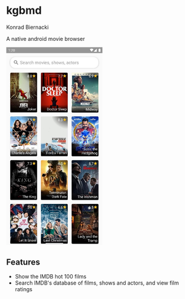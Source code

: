 # kgbmd
Konrad Biernacki

A native android movie browser

<img src="docs/screenshot.jpg" width="256">

## Features
- Show the IMDB hot 100 films
- Search IMDB's database of films, shows and actors, and view film ratings